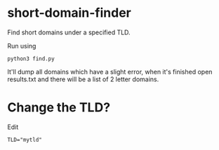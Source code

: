 # short-domain-finder
Find short domains under a specified TLD.

Run using
```
python3 find.py
```
It'll dump all domains which have a slight error, when it's finished open results.txt and there will be a list of 2 letter domains.

# Change the TLD?
Edit 
```
TLD="mytld"
```
